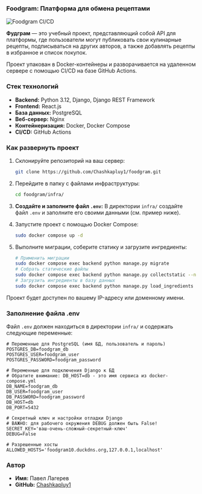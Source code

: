 ### Foodgram: Платформа для обмена рецептами
![Foodgram CI/CD](https://github.com/Chashkapluy1/foodgram/actions/workflows/main.yml/badge.svg)

**Фудграм** — это учебный проект, представляющий собой API для платформы, где пользователи могут публиковать свои кулинарные рецепты, подписываться на других авторов, а также добавлять рецепты в избранное и список покупок.

Проект упакован в Docker-контейнеры и разворачивается на удаленном сервере с помощью CI/CD на базе GitHub Actions.

### Стек технологий
*   **Backend:** Python 3.12, Django, Django REST Framework
*   **Frontend:** React.js
*   **База данных:** PostgreSQL
*   **Веб-сервер:** Nginx
*   **Контейнеризация:** Docker, Docker Compose
*   **CI/CD:** GitHub Actions

### Как развернуть проект
1.  Склонируйте репозиторий на ваш сервер:
    ```bash
    git clone https://github.com/Chashkapluy1/foodgram.git
    ```
2.  Перейдите в папку с файлами инфраструктуры:
    ```bash
    cd foodgram/infra/
    ```
3.  **Создайте и заполните файл `.env`:** В директории `infra/` создайте файл `.env` и заполните его своими данными (см. пример ниже).

4.  Запустите проект с помощью Docker Compose:
    ```bash
    sudo docker compose up -d
    ```
5.  Выполните миграции, соберите статику и загрузите ингредиенты:
    ```bash
    # Применить миграции
    sudo docker compose exec backend python manage.py migrate
    # Собрать статические файлы
    sudo docker compose exec backend python manage.py collectstatic --no-input
    # Загрузить ингредиенты в базу данных
    sudo docker compose exec backend python manage.py load_ingredients
    ```
Проект будет доступен по вашему IP-адресу или доменному имени.

### Заполнение файла .env
Файл `.env` должен находиться в директории `infra/` и содержать следующие переменные:

```env
# Переменные для PostgreSQL (имя БД, пользователь и пароль)
POSTGRES_DB=foodgram_db
POSTGRES_USER=foodgram_user
POSTGRES_PASSWORD=foodgram_password

# Переменные для подключения Django к БД
# Обратите внимание: DB_HOST=db - это имя сервиса из docker-compose.yml
DB_NAME=foodgram_db
DB_USER=foodgram_user
DB_PASSWORD=foodgram_password
DB_HOST=db
DB_PORT=5432

# Секретный ключ и настройки отладки Django
# ВАЖНО: для рабочего окружения DEBUG должен быть False!
SECRET_KEY='ваш-очень-сложный-секретный-ключ'
DEBUG=False

# Разрешенные хосты
ALLOWED_HOSTS='foodgram10.duckdns.org,127.0.0.1,localhost'

```

### Автор
*   **Имя:** Павел Лагерев
*   **GitHub:** [Chashkapluy1](https://github.com/Chashkapluy1)